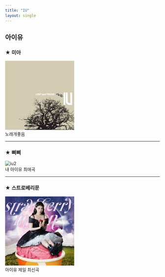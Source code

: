 ```yaml
--- 
title: "IU" 
layout: single 
--- 
```


아이유
---
### ★ 미아 
![iu1](/assets/images/iu1.jpg)  
노래개좋음  

---  
### ★ 삐삐 
![iu2](https://w.namu.la/s/01219da3eeb2a79a93da691b360186e984720ca7c30dc13c605501257ec093ebb67e64ec0adeab4d12cc4efc955fddaa87a955609e1a814ca32c3cdee4b5864bc540027f724e0f45a719b780c0ab3b6a6e7aac6ad8573a4e9aa3f543664f7214)  
내 아이유 최애곡  

---  
### ★ 스트로베리문 
[![iu3](/assets/images/iu3.jpg "드가자 ")](https://file.mk.co.kr/meet/neds/2021/10/image_readtop_2021_989721_16346219914820145.jpg)  
아이유 제일 최신곡
